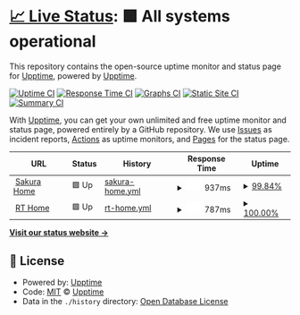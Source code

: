 # [📈 Live Status](https://demo.upptime.js.org): <!--live status--> **🟩 All systems operational**

This repository contains the open-source uptime monitor and status page for [Upptime](https://upptime.js.org), powered by [Upptime](https://github.com/upptime/upptime).

[![Uptime CI](https://github.com/upptime/upptime/workflows/Uptime%20CI/badge.svg)](https://github.com/upptime/upptime/actions?query=workflow%3A%22Uptime+CI%22)
[![Response Time CI](https://github.com/upptime/upptime/workflows/Response%20Time%20CI/badge.svg)](https://github.com/upptime/upptime/actions?query=workflow%3A%22Response+Time+CI%22)
[![Graphs CI](https://github.com/upptime/upptime/workflows/Graphs%20CI/badge.svg)](https://github.com/upptime/upptime/actions?query=workflow%3A%22Graphs+CI%22)
[![Static Site CI](https://github.com/upptime/upptime/workflows/Static%20Site%20CI/badge.svg)](https://github.com/upptime/upptime/actions?query=workflow%3A%22Static+Site+CI%22)
[![Summary CI](https://github.com/upptime/upptime/workflows/Summary%20CI/badge.svg)](https://github.com/upptime/upptime/actions?query=workflow%3A%22Summary+CI%22)

With [Upptime](https://upptime.js.org), you can get your own unlimited and free uptime monitor and status page, powered entirely by a GitHub repository. We use [Issues](https://github.com/upptime/upptime/issues) as incident reports, [Actions](https://github.com/upptime/upptime/actions) as uptime monitors, and [Pages](https://demo.upptime.js.org) for the status page.

<!--start: status pages-->
<!-- This summary is generated by Upptime (https://github.com/upptime/upptime) -->
<!-- Do not edit this manually, your changes will be overwritten -->
<!-- prettier-ignore -->
| URL | Status | History | Response Time | Uptime |
| --- | ------ | ------- | ------------- | ------ |
| <img alt="" src="https://icons.duckduckgo.com/ip3/sakura-bot.net.ico" height="13"> [Sakura Home](https://sakura-bot.net/) | 🟩 Up | [sakura-home.yml](https://github.com/yaakiyu/upptime/commits/HEAD/history/sakura-home.yml) | <details><summary><img alt="Response time graph" src="./graphs/sakura-home/response-time-week.png" height="20"> 937ms</summary><br><a href="https://demo.upptime.js.org/history/sakura-home"><img alt="Response time 1187" src="https://img.shields.io/endpoint?url=https%3A%2F%2Fraw.githubusercontent.com%2Fyaakiyu%2Fupptime%2FHEAD%2Fapi%2Fsakura-home%2Fresponse-time.json"></a><br><a href="https://demo.upptime.js.org/history/sakura-home"><img alt="24-hour response time 1740" src="https://img.shields.io/endpoint?url=https%3A%2F%2Fraw.githubusercontent.com%2Fyaakiyu%2Fupptime%2FHEAD%2Fapi%2Fsakura-home%2Fresponse-time-day.json"></a><br><a href="https://demo.upptime.js.org/history/sakura-home"><img alt="7-day response time 937" src="https://img.shields.io/endpoint?url=https%3A%2F%2Fraw.githubusercontent.com%2Fyaakiyu%2Fupptime%2FHEAD%2Fapi%2Fsakura-home%2Fresponse-time-week.json"></a><br><a href="https://demo.upptime.js.org/history/sakura-home"><img alt="30-day response time 1725" src="https://img.shields.io/endpoint?url=https%3A%2F%2Fraw.githubusercontent.com%2Fyaakiyu%2Fupptime%2FHEAD%2Fapi%2Fsakura-home%2Fresponse-time-month.json"></a><br><a href="https://demo.upptime.js.org/history/sakura-home"><img alt="1-year response time 1187" src="https://img.shields.io/endpoint?url=https%3A%2F%2Fraw.githubusercontent.com%2Fyaakiyu%2Fupptime%2FHEAD%2Fapi%2Fsakura-home%2Fresponse-time-year.json"></a></details> | <details><summary><a href="https://demo.upptime.js.org/history/sakura-home">99.84%</a></summary><a href="https://demo.upptime.js.org/history/sakura-home"><img alt="All-time uptime 24.93%" src="https://img.shields.io/endpoint?url=https%3A%2F%2Fraw.githubusercontent.com%2Fyaakiyu%2Fupptime%2FHEAD%2Fapi%2Fsakura-home%2Fuptime.json"></a><br><a href="https://demo.upptime.js.org/history/sakura-home"><img alt="24-hour uptime 98.89%" src="https://img.shields.io/endpoint?url=https%3A%2F%2Fraw.githubusercontent.com%2Fyaakiyu%2Fupptime%2FHEAD%2Fapi%2Fsakura-home%2Fuptime-day.json"></a><br><a href="https://demo.upptime.js.org/history/sakura-home"><img alt="7-day uptime 99.84%" src="https://img.shields.io/endpoint?url=https%3A%2F%2Fraw.githubusercontent.com%2Fyaakiyu%2Fupptime%2FHEAD%2Fapi%2Fsakura-home%2Fuptime-week.json"></a><br><a href="https://demo.upptime.js.org/history/sakura-home"><img alt="30-day uptime 78.95%" src="https://img.shields.io/endpoint?url=https%3A%2F%2Fraw.githubusercontent.com%2Fyaakiyu%2Fupptime%2FHEAD%2Fapi%2Fsakura-home%2Fuptime-month.json"></a><br><a href="https://demo.upptime.js.org/history/sakura-home"><img alt="1-year uptime 24.93%" src="https://img.shields.io/endpoint?url=https%3A%2F%2Fraw.githubusercontent.com%2Fyaakiyu%2Fupptime%2FHEAD%2Fapi%2Fsakura-home%2Fuptime-year.json"></a></details>
| <img alt="" src="https://icons.duckduckgo.com/ip3/rt.rext.dev.ico" height="13"> [RT Home](https://rt.rext.dev/) | 🟩 Up | [rt-home.yml](https://github.com/yaakiyu/upptime/commits/HEAD/history/rt-home.yml) | <details><summary><img alt="Response time graph" src="./graphs/rt-home/response-time-week.png" height="20"> 787ms</summary><br><a href="https://demo.upptime.js.org/history/rt-home"><img alt="Response time 466" src="https://img.shields.io/endpoint?url=https%3A%2F%2Fraw.githubusercontent.com%2Fyaakiyu%2Fupptime%2FHEAD%2Fapi%2Frt-home%2Fresponse-time.json"></a><br><a href="https://demo.upptime.js.org/history/rt-home"><img alt="24-hour response time 0" src="https://img.shields.io/endpoint?url=https%3A%2F%2Fraw.githubusercontent.com%2Fyaakiyu%2Fupptime%2FHEAD%2Fapi%2Frt-home%2Fresponse-time-day.json"></a><br><a href="https://demo.upptime.js.org/history/rt-home"><img alt="7-day response time 787" src="https://img.shields.io/endpoint?url=https%3A%2F%2Fraw.githubusercontent.com%2Fyaakiyu%2Fupptime%2FHEAD%2Fapi%2Frt-home%2Fresponse-time-week.json"></a><br><a href="https://demo.upptime.js.org/history/rt-home"><img alt="30-day response time 881" src="https://img.shields.io/endpoint?url=https%3A%2F%2Fraw.githubusercontent.com%2Fyaakiyu%2Fupptime%2FHEAD%2Fapi%2Frt-home%2Fresponse-time-month.json"></a><br><a href="https://demo.upptime.js.org/history/rt-home"><img alt="1-year response time 466" src="https://img.shields.io/endpoint?url=https%3A%2F%2Fraw.githubusercontent.com%2Fyaakiyu%2Fupptime%2FHEAD%2Fapi%2Frt-home%2Fresponse-time-year.json"></a></details> | <details><summary><a href="https://demo.upptime.js.org/history/rt-home">100.00%</a></summary><a href="https://demo.upptime.js.org/history/rt-home"><img alt="All-time uptime 53.26%" src="https://img.shields.io/endpoint?url=https%3A%2F%2Fraw.githubusercontent.com%2Fyaakiyu%2Fupptime%2FHEAD%2Fapi%2Frt-home%2Fuptime.json"></a><br><a href="https://demo.upptime.js.org/history/rt-home"><img alt="24-hour uptime 100.00%" src="https://img.shields.io/endpoint?url=https%3A%2F%2Fraw.githubusercontent.com%2Fyaakiyu%2Fupptime%2FHEAD%2Fapi%2Frt-home%2Fuptime-day.json"></a><br><a href="https://demo.upptime.js.org/history/rt-home"><img alt="7-day uptime 100.00%" src="https://img.shields.io/endpoint?url=https%3A%2F%2Fraw.githubusercontent.com%2Fyaakiyu%2Fupptime%2FHEAD%2Fapi%2Frt-home%2Fuptime-week.json"></a><br><a href="https://demo.upptime.js.org/history/rt-home"><img alt="30-day uptime 95.99%" src="https://img.shields.io/endpoint?url=https%3A%2F%2Fraw.githubusercontent.com%2Fyaakiyu%2Fupptime%2FHEAD%2Fapi%2Frt-home%2Fuptime-month.json"></a><br><a href="https://demo.upptime.js.org/history/rt-home"><img alt="1-year uptime 53.26%" src="https://img.shields.io/endpoint?url=https%3A%2F%2Fraw.githubusercontent.com%2Fyaakiyu%2Fupptime%2FHEAD%2Fapi%2Frt-home%2Fuptime-year.json"></a></details>

<!--end: status pages-->

[**Visit our status website →**](https://demo.upptime.js.org)

## 📄 License

- Powered by: [Upptime](https://github.com/upptime/upptime)
- Code: [MIT](./LICENSE) © [Upptime](https://upptime.js.org)
- Data in the `./history` directory: [Open Database License](https://opendatacommons.org/licenses/odbl/1-0/)
